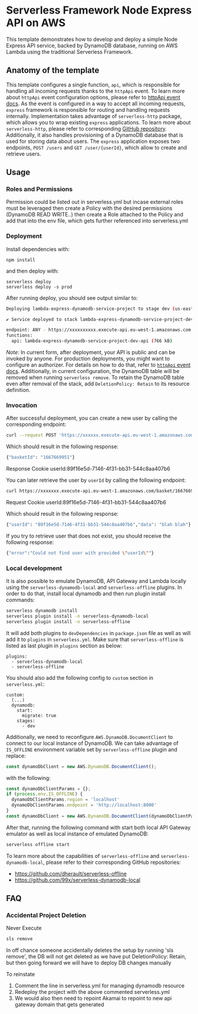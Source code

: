 <!--
title: 'Serverless Framework Node Express API service backed by DynamoDB on AWS'
description: 'This template demonstrates how to develop and deploy a simple Node Express API service backed by DynamoDB running on AWS Lambda using the traditional Serverless Framework.'
layout: Doc
framework: v3
platform: AWS
language: nodeJS
priority: 1
authorLink: 'https://github.com/serverless'
authorName: 'Serverless, inc.'
authorAvatar: 'https://avatars1.githubusercontent.com/u/13742415?s=200&v=4'
-->

# Serverless Framework Node Express API on AWS

This template demonstrates how to develop and deploy a simple Node Express API service, backed by DynamoDB database, running on AWS Lambda using the traditional Serverless Framework.


## Anatomy of the template

This template configures a single function, `api`, which is responsible for handling all incoming requests thanks to the `httpApi` event. To learn more about `httpApi` event configuration options, please refer to [httpApi event docs](https://www.serverless.com/framework/docs/providers/aws/events/http-api/). As the event is configured in a way to accept all incoming requests, `express` framework is responsible for routing and handling requests internally. Implementation takes advantage of `serverless-http` package, which allows you to wrap existing `express` applications. To learn more about `serverless-http`, please refer to corresponding [GitHub repository](https://github.com/dougmoscrop/serverless-http). Additionally, it also handles provisioning of a DynamoDB database that is used for storing data about users. The `express` application exposes two endpoints, `POST /users` and `GET /user/{userId}`, which allow to create and retrieve users.

## Usage

### Roles and Permissions
Permission could be listed out in serverless.yml but incase external roles must be leveraged then create a Policy with the desired permissions (DynamoDB READ WRITE..) then create a Role attached to the Policy and add that into the env file, which gets further referenced into serverless.yml

### Deployment

Install dependencies with:

```
npm install
```

and then deploy with:

```
serverless deploy
serverless deploy -s prod
```

After running deploy, you should see output similar to:

```bash
Deploying lambda-express-dynamodb-service-project to stage dev (us-east-1)

✔ Service deployed to stack lambda-express-dynamodb-service-project-dev (196s)

endpoint: ANY - https://xxxxxxxxxx.execute-api.eu-west-1.amazonaws.com
functions:
  api: lambda-express-dynamodb-service-project-dev-api (766 kB)
```

_Note_: In current form, after deployment, your API is public and can be invoked by anyone. For production deployments, you might want to configure an authorizer. For details on how to do that, refer to [`httpApi` event docs](https://www.serverless.com/framework/docs/providers/aws/events/http-api/). Additionally, in current configuration, the DynamoDB table will be removed when running `serverless remove`. To retain the DynamoDB table even after removal of the stack, add `DeletionPolicy: Retain` to its resource definition.

### Invocation

After successful deployment, you can create a new user by calling the corresponding endpoint:

```bash
curl --request POST 'https://xxxxxx.execute-api.eu-west-1.amazonaws.com/basket' --header 'Content-Type: application/json' --data-raw '{"basketId": "1667669951","data": "blah blah"}'
```

Which should result in the following response:

```bash
{"basketId": "1667669951"}
```
Response Cookie 
    userId:89f16e5d-7146-4f31-bb31-544c8aa407b6

You can later retrieve the user by `userId` by calling the following endpoint:

```bash
curl https://xxxxxxx.execute-api.eu-west-1.amazonaws.com/basket/1667669951
```
Request Cookie
    userId:89f16e5d-7146-4f31-bb31-544c8aa407b6

Which should result in the following response:

```bash
{"userId": "89f16e5d-7146-4f31-bb31-544c8aa407b6","data": "blah blah"}
```

If you try to retrieve user that does not exist, you should receive the following response:

```bash
{"error":"Could not find user with provided \"userId\""}
```

### Local development

It is also possible to emulate DynamoDB, API Gateway and Lambda locally using the `serverless-dynamodb-local` and `serverless-offline` plugins. In order to do that, install local dynamodb and then run plugin install commands:

```bash
serverless dynamodb install
serverless plugin install -n serverless-dynamodb-local
serverless plugin install -n serverless-offline
```

It will add both plugins to `devDependencies` in `package.json` file as well as will add it to `plugins` in `serverless.yml`. Make sure that `serverless-offline` is listed as last plugin in `plugins` section as below:

```
plugins:
  - serverless-dynamodb-local
  - serverless-offline
```

You should also add the following config to `custom` section in `serverless.yml`:

```
custom:
  (...)
  dynamodb:
    start:
      migrate: true
    stages:
      - dev
```

Additionally, we need to reconfigure `AWS.DynamoDB.DocumentClient` to connect to our local instance of DynamoDB. We can take advantage of `IS_OFFLINE` environment variable set by `serverless-offline` plugin and replace:

```javascript
const dynamoDbClient = new AWS.DynamoDB.DocumentClient();
```

with the following:

```javascript
const dynamoDbClientParams = {};
if (process.env.IS_OFFLINE) {
  dynamoDbClientParams.region = 'localhost'
  dynamoDbClientParams.endpoint = 'http://localhost:8000'
}
const dynamoDbClient = new AWS.DynamoDB.DocumentClient(dynamoDbClientParams);
```

After that, running the following command with start both local API Gateway emulator as well as local instance of emulated DynamoDB:

```bash
serverless offline start
```

To learn more about the capabilities of `serverless-offline` and `serverless-dynamodb-local`, please refer to their corresponding GitHub repositories:
- https://github.com/dherault/serverless-offline
- https://github.com/99x/serverless-dynamodb-local

## FAQ

### Accidental Project Deletion

Never Execute

```bash
sls remove
```
In off chance someone accidentally deletes the setup by running 'sls remove', the DB will not get deleted as we have put DeletionPolicy: Retain, but then going forward we will have to deploy DB changes manually

To reinstate
1. Comment the line in serverless.yml for managing dynamodb resource
2. Redeploy the project with the above commented serverless.yml
3. We would also then need to repoint Akamai to repoint to new api gateway domain that gets generated

